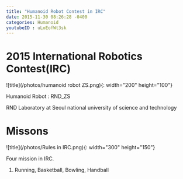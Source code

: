 ```yaml
---
title: "Humanoid Robot Contest in IRC"
date: 2015-11-30 08:26:28 -0400
categories: Humanoid
youtubeID : uLoEofWt3sk
---
```


# 2015 International Robotics Contest(IRC)
![title](/photos/humanoid robot ZS.png){: width="200" height="100"}

Humanoid Robot : RND_ZS

RND Laboratory at Seoul national university of science and technology 

# Missons
![title](/photos/Rules in IRC.png){: width="300" height="150"}

Four mission in IRC.
1. Running, Basketball, Bowling, Handball






